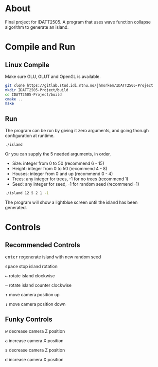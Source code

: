 # About

Final project for IDATT2505.
A program that uses wave function collapse algorithm to generate an island.

# Compile and Run

## Linux Compile

Make sure GLU, GLUT and OpenGL is available.

```sh
git clone https://gitlab.stud.idi.ntnu.no/jhmorkem/IDATT2505-Project
mkdir IDATT2505-Project/build
cd IDATT2505-Project/build
cmake ..
make
```

## Run

The program can be run by giving it zero arguments, and going thorugh configuration at runtime.

```sh
./island
```

Or you can supply the 5 needed arguments, in order,

- Size:     integer from 0 to 50 (recommend 6 - 15)
- Height:   integer from 0 to 50 (recommend 4 - 8)
- Houses:   integer from 0 and up (recommend 0 - 4)
- Trees:    any integer for trees, -1 for no trees (recommend 1)
- Seed:     any integer for seed, -1 for random seed (recommend -1)

```sh
./island 12 5 2 1 -1
```
The program will show a lightblue screen until the island has been generated.

# Controls

## Recommended Controls

<kbd>enter</kbd> regenerate island with new random seed

<kbd>space</kbd> stop island rotation

<kbd>←</kbd> rotate island clockwise 

<kbd>→</kbd> rotate island counter clockwise

<kbd>↑</kbd> move camera position up

<kbd>↓</kbd> move camera position down

## Funky Controls

<kbd>w</kbd> decrease camera Z position

<kbd>a</kbd> increase camera X position 

<kbd>s</kbd> decrease camera Z position 

<kbd>d</kbd> increase camera X position 



